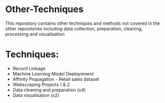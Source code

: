 # Other-Techniques
This repository contains other techniques and methods not covered in the other repositories including data collection, preparation, cleaning, processing and visualisation

# Techniques:
* Record Linkage
* Machine Learning Model Deploymnent
* Affinity Propagation - Retail sales dataset
* Webscraping Projects 1 & 2
* Data cleaning and preparation (x4)
* Data visualisation (x2)
